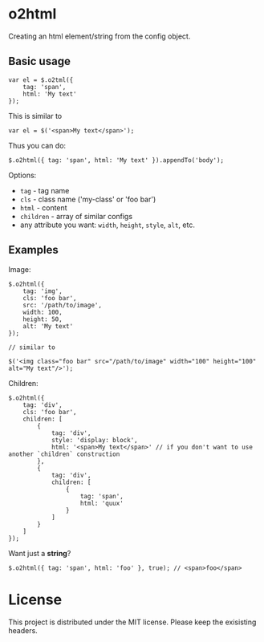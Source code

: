 o2html
======

Creating an html element/string from the config object.

Basic usage
-----------

    var el = $.o2tml({
        tag: 'span',
        html: 'My text'
    });

This is similar to

    var el = $('<span>My text</span>');

Thus you can do:

    $.o2html({ tag: 'span', html: 'My text' }).appendTo('body');

Options:
* `tag` - tag name
* `cls` - class name ('my-class' or 'foo bar')
* `html` - content
* `children` - array of similar configs
* any attribute you want: `width`, `height`, `style`, `alt`, etc.

Examples
--------

Image:

    $.o2html({
        tag: 'img',
        cls: 'foo bar',
        src: '/path/to/image',
        width: 100,
        height: 50,
        alt: 'My text'
    });

    // similar to

    $('<img class="foo bar" src="/path/to/image" width="100" height="100" alt="My text"/>');

Children:

    $.o2html({
        tag: 'div',
        cls: 'foo bar',
        children: [
            {
                tag: 'div',
                style: 'display: block',
                html: '<span>My text</span>' // if you don't want to use another `children` construction
            },
            {
                tag: 'div',
                children: [
                    {
                        tag: 'span',
                        html: 'quux'
                    }
                ]
            }
        ]
    });

Want just a **string**?

    $.o2html({ tag: 'span', html: 'foo' }, true); // <span>foo</span>

License
=======

This project is distributed under the MIT license. Please keep the exisisting headers.